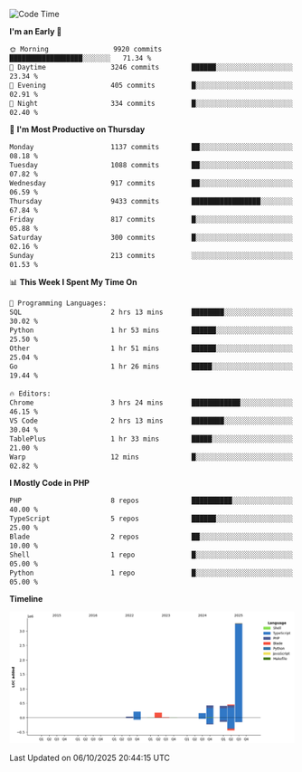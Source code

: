 <!--START_SECTION:waka-->
![Code Time](http://img.shields.io/badge/Code%20Time-4%2C265%20hrs%2023%20mins-blue)

**I'm an Early 🐤** 

```text
🌞 Morning                9920 commits        ██████████████████░░░░░░░   71.34 % 
🌆 Daytime                3246 commits        ██████░░░░░░░░░░░░░░░░░░░   23.34 % 
🌃 Evening                405 commits         █░░░░░░░░░░░░░░░░░░░░░░░░   02.91 % 
🌙 Night                  334 commits         █░░░░░░░░░░░░░░░░░░░░░░░░   02.40 % 
```
📅 **I'm Most Productive on Thursday** 

```text
Monday                   1137 commits        ██░░░░░░░░░░░░░░░░░░░░░░░   08.18 % 
Tuesday                  1088 commits        ██░░░░░░░░░░░░░░░░░░░░░░░   07.82 % 
Wednesday                917 commits         ██░░░░░░░░░░░░░░░░░░░░░░░   06.59 % 
Thursday                 9433 commits        █████████████████░░░░░░░░   67.84 % 
Friday                   817 commits         █░░░░░░░░░░░░░░░░░░░░░░░░   05.88 % 
Saturday                 300 commits         █░░░░░░░░░░░░░░░░░░░░░░░░   02.16 % 
Sunday                   213 commits         ░░░░░░░░░░░░░░░░░░░░░░░░░   01.53 % 
```


📊 **This Week I Spent My Time On** 

```text
💬 Programming Languages: 
SQL                      2 hrs 13 mins       ████████░░░░░░░░░░░░░░░░░   30.02 % 
Python                   1 hr 53 mins        ██████░░░░░░░░░░░░░░░░░░░   25.50 % 
Other                    1 hr 51 mins        ██████░░░░░░░░░░░░░░░░░░░   25.04 % 
Go                       1 hr 26 mins        █████░░░░░░░░░░░░░░░░░░░░   19.44 % 

🔥 Editors: 
Chrome                   3 hrs 24 mins       ████████████░░░░░░░░░░░░░   46.15 % 
VS Code                  2 hrs 13 mins       ████████░░░░░░░░░░░░░░░░░   30.04 % 
TablePlus                1 hr 33 mins        █████░░░░░░░░░░░░░░░░░░░░   21.00 % 
Warp                     12 mins             █░░░░░░░░░░░░░░░░░░░░░░░░   02.82 % 
```

**I Mostly Code in PHP** 

```text
PHP                      8 repos             ██████████░░░░░░░░░░░░░░░   40.00 % 
TypeScript               5 repos             ██████░░░░░░░░░░░░░░░░░░░   25.00 % 
Blade                    2 repos             ██░░░░░░░░░░░░░░░░░░░░░░░   10.00 % 
Shell                    1 repo              █░░░░░░░░░░░░░░░░░░░░░░░░   05.00 % 
Python                   1 repo              █░░░░░░░░░░░░░░░░░░░░░░░░   05.00 % 
```



**Timeline**

![Lines of Code chart](https://raw.githubusercontent.com/abrahamgreyson/abrahamgreyson/main/assets/bar_graph.png)


 Last Updated on 06/10/2025 20:44:15 UTC
<!--END_SECTION:waka-->
